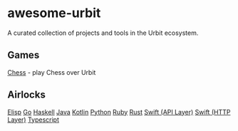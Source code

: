 # awesome-urbit
A curated collection of projects and tools in the Urbit ecosystem.

## Games

[Chess](https://sr.ht/~ray/urbit-chess) - play Chess over Urbit

## Airlocks

[Elisp](https://github.com/clonex10100/urbit-api.el)
[Go](https://github.com/cmarcelo/go-urbit)
[Haskell](https://github.com/bsima/haskell-urbit-api)
[Java](https://github.com/ynx0/airlock)
[Kotlin](https://github.com/gilletteonmeheleparim/urbit_http_api)
[Python](https://github.com/baudtack/urlock-py)
[Ruby](https://github.com/Zaxonomy/urbit-ruby)
[Rust](https://github.com/robkorn/rust-urbit-http-api)
[Swift (API Layer)](https://github.com/dclelland/UrsusAPI)
[Swift (HTTP Layer)](http://github.com/dclelland/UrsusHTTP)
[Typescript](https://github.com/tylershuster/urbit)
